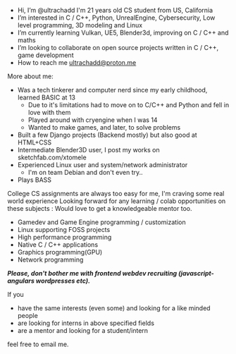 - Hi, I’m @ultrachadd I'm 21 years old CS student from US, California
- I’m interested in C / C++, Python, UnrealEngine, Cybersecurity, Low level programming, 3D modeling and Linux
- I’m currently learning Vulkan, UE5, Blender3d, improving on C / C++ and maths
- I’m looking to collaborate on open source projects written in C / C++, game development
- How to reach me ultrachadd@proton.me

More about me:

- Was a tech tinkerer and computer nerd since my early childhood, learned BASIC at 13
	- Due to it's limitations had to move on to C/C++ and Python and fell in love with them
	- Played around with cryengine when I was 14
	- Wanted to make games, and later, to solve problems
- Built a few Django projects (Backend mostly) but also good at HTML+CSS
- Intermediate Blender3D user, I post my works on sketchfab.com/xtomele
- Experienced Linux user and system/network administrator
	- I'm on team Debian and don't even try..
- Plays BASS
	

College CS assignments are always too easy for me, I'm craving some real world experience
Looking forward for any learning / colab opportunities on these subjects :
Would love to get a knowledgeable mentor too.

- Gamedev and Game Engine programming / customization
- Linux supporting FOSS projects
- High performance programming
- Native C / C++ applications
- Graphics programming(GPU)
- Network programming

***Please, don't bother me with frontend webdev recruiting (javascript-angulars wordpresses etc).***

If you
- have the same interests (even some) and looking for a like minded people
- are looking for interns in above specified fields
- are a mentor and looking for a student/intern

feel free to email me.

<!---
ultrachadd/ultrachadd is a ✨ special ✨ repository because its `README.md` (this file) appears on your GitHub profile.
You can click the Preview link to take a look at your changes.
--->
